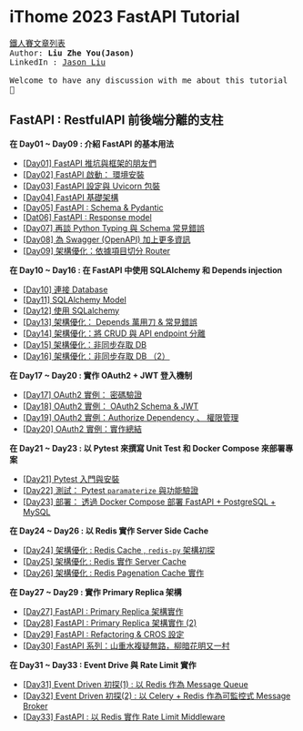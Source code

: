 # iThome 2023 FastAPI Tutorial

<a href="https://ithelp.ithome.com.tw/users/20148985/ironman/6772">鐵人賽文章列表</a>
<samp>
<br>
Author: <strong>Liu Zhe You(Jason)</strong><br>
LinkedIn : <a href="https://www.linkedin.com/in/zhe-you-liu/">Jason Liu</a><br>
<br>
Welcome to have any discussion with me about this tutorial 🙌<br>
</samp>


## FastAPI : RestfulAPI 前後端分離的支柱

**在 Day01 ~ Day09 : 介紹 FastAPI 的基本用法** <br>
- [[Day01]  FastAPI 推坑與框架的朋友們](https://github.com/jason810496/iThome2023-FastAPI-Tutorial/tree/Day01)
- [[Day02] FastAPI 啟動： 環境安裝](https://github.com/jason810496/iThome2023-FastAPI-Tutorial/tree/Day02)
- [[Day03] FastAPI 設定與 Uvicorn 包裝](https://github.com/jason810496/iThome2023-FastAPI-Tutorial/tree/Day03)
- [[Day04] FastAPI 基礎架構](https://github.com/jason810496/iThome2023-FastAPI-Tutorial/tree/Day04)
- [[Day05] FastAPI : Schema & Pydantic](https://github.com/jason810496/iThome2023-FastAPI-Tutorial/tree/Day05)
- [[Dat06] FastAPI : Response model](https://github.com/jason810496/iThome2023-FastAPI-Tutorial/tree/Day06)
- [[Day07] 再談 Python Typing 與 Schema 常見錯誤](https://github.com/jason810496/iThome2023-FastAPI-Tutorial/tree/Day07)
- [[Day08] 為 Swagger (OpenAPI) 加上更多資訊](https://github.com/jason810496/iThome2023-FastAPI-Tutorial/tree/Day08)
- [[Day09]  架構優化：依據項目切分 Router](https://github.com/jason810496/iThome2023-FastAPI-Tutorial/tree/Day09)

**在 Day10 ~ Day16 : 在 FastAPI 中使用 SQLAlchemy 和 Depends injection** <br>
- [[Day10] 連接 Database](https://github.com/jason810496/iThome2023-FastAPI-Tutorial/tree/Day10)
- [[Day11] SQLAlchemy Model](https://github.com/jason810496/iThome2023-FastAPI-Tutorial/tree/Day11)
- [[Day12] 使用 SQLalchemy](https://github.com/jason810496/iThome2023-FastAPI-Tutorial/tree/Day12)
- [[Day13] 架構優化： Depends 萬用刀 & 常見錯誤](https://github.com/jason810496/iThome2023-FastAPI-Tutorial/tree/Day13)
- [[Day14] 架構優化：將 CRUD 與 API endpoint 分離](https://github.com/jason810496/iThome2023-FastAPI-Tutorial/tree/Day14)
- [[Day15] 架構優化：非同步存取 DB](https://github.com/jason810496/iThome2023-FastAPI-Tutorial/tree/Day15)
- [[Day16] 架構優化：非同步存取 DB （2）](https://github.com/jason810496/iThome2023-FastAPI-Tutorial/tree/Day16)

**在 Day17 ~ Day20 : 實作 OAuth2 + JWT 登入機制** <br>
- [[Day17] OAuth2 實例： 密碼驗證](https://github.com/jason810496/iThome2023-FastAPI-Tutorial/tree/Day17)
- [[Day18] OAuth2 實例： OAuth2 Schema & JWT](https://github.com/jason810496/iThome2023-FastAPI-Tutorial/tree/Day18)
- [[Day19] OAuth2 實例：Authorize Dependency 、 權限管理](https://github.com/jason810496/iThome2023-FastAPI-Tutorial/tree/Day19)
- [[Day20] OAuth2 實例：實作總結](https://github.com/jason810496/iThome2023-FastAPI-Tutorial/tree/Day20)

**在 Day21 ~ Day23 : 以 Pytest 來撰寫 Unit Test 和 Docker Compose 來部署專案** <br>
- [[Day21] Pytest 入門與安裝](https://github.com/jason810496/iThome2023-FastAPI-Tutorial/tree/Day21)
- [[Day22] 測試： Pytest `paramaterize` 與功能驗證](https://github.com/jason810496/iThome2023-FastAPI-Tutorial/tree/Day22)
- [[Day23] 部署： 透過 Docker Compose 部署 FastAPI + PostgreSQL + MySQL](https://github.com/jason810496/iThome2023-FastAPI-Tutorial/tree/Day23)

**在 Day24 ~ Day26 : 以 Redis 實作 Server Side Cache** <br>
- [[Day24] 架構優化 : Redis Cache , `redis-py` 架構初探](https://github.com/jason810496/iThome2023-FastAPI-Tutorial/tree/Day24)
- [[Day25] 架構優化 : Redis 實作 Server Cache](https://github.com/jason810496/iThome2023-FastAPI-Tutorial/tree/Day25)
- [[Day26] 架構優化 : Redis Pagenation Cache 實作](https://github.com/jason810496/iThome2023-FastAPI-Tutorial/tree/Day26)

**在 Day27 ~ Day29 : 實作 Primary Replica 架構** <br>
- [[Day27]  FastAPI : Primary Replica 架構實作](https://github.com/jason810496/iThome2023-FastAPI-Tutorial/tree/Day27)
- [[Day28] FastAPI : Primary Replica 架構實作 (2)](https://github.com/jason810496/iThome2023-FastAPI-Tutorial/tree/Day28)
- [[Day29] FastAPI : Refactoring & CROS 設定](https://github.com/jason810496/iThome2023-FastAPI-Tutorial/tree/Day29)
- [[Day30] FastAPI 系列：山重水複疑無路，柳暗花明又一村](https://github.com/jason810496/iThome2023-FastAPI-Tutorial/tree/Day30)

**在 Day31 ~ Day33 : Event Drive 與 Rate Limit 實作** <br>
- [[Day31] Event Driven 初探(1) : 以 Redis 作為 Message Queue](https://github.com/jason810496/iThome2023-FastAPI-Tutorial/tree/Day31)
- [[Day32] Event Driven 初探(2) : 以 Celery + Redis 作為可監控式 Message Broker](https://github.com/jason810496/iThome2023-FastAPI-Tutorial/tree/Day32)
- [[Day33] FastAPI : 以 Redis 實作 Rate Limit Middleware](https://github.com/jason810496/iThome2023-FastAPI-Tutorial/tree/Day33)
    